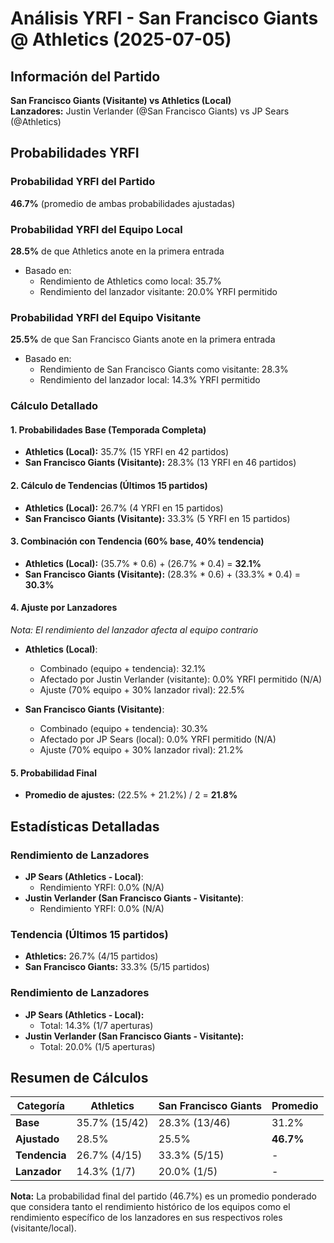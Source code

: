 # Análisis YRFI - San Francisco Giants @ Athletics (2025-07-05)

## Información del Partido
**San Francisco Giants (Visitante) vs Athletics (Local)**  
**Lanzadores:** Justin Verlander (@San Francisco Giants) vs JP Sears (@Athletics)

## Probabilidades YRFI

### Probabilidad YRFI del Partido
**46.7%** (promedio de ambas probabilidades ajustadas)

### Probabilidad YRFI del Equipo Local
**28.5%** de que Athletics anote en la primera entrada
- Basado en:
  - Rendimiento de Athletics como local: 35.7%
  - Rendimiento del lanzador visitante: 20.0% YRFI permitido

### Probabilidad YRFI del Equipo Visitante
**25.5%** de que San Francisco Giants anote en la primera entrada
- Basado en:
  - Rendimiento de San Francisco Giants como visitante: 28.3%
  - Rendimiento del lanzador local: 14.3% YRFI permitido

### Cálculo Detallado

#### 1. Probabilidades Base (Temporada Completa)
- **Athletics (Local):** 35.7% (15 YRFI en 42 partidos)
- **San Francisco Giants (Visitante):** 28.3% (13 YRFI en 46 partidos)

#### 2. Cálculo de Tendencias (Últimos 15 partidos)
- **Athletics (Local):** 26.7% (4 YRFI en 15 partidos)
- **San Francisco Giants (Visitante):** 33.3% (5 YRFI en 15 partidos)

#### 3. Combinación con Tendencia (60% base, 40% tendencia)
- **Athletics (Local):** (35.7% * 0.6) + (26.7% * 0.4) = **32.1%**
- **San Francisco Giants (Visitante):** (28.3% * 0.6) + (33.3% * 0.4) = **30.3%**

#### 4. Ajuste por Lanzadores
*Nota: El rendimiento del lanzador afecta al equipo contrario*

- **Athletics (Local)**:
  - Combinado (equipo + tendencia): 32.1%
  - Afectado por Justin Verlander (visitante): 0.0% YRFI permitido (N/A)
  - Ajuste (70% equipo + 30% lanzador rival): 22.5%

- **San Francisco Giants (Visitante)**:
  - Combinado (equipo + tendencia): 30.3%
  - Afectado por JP Sears (local): 0.0% YRFI permitido (N/A)
  - Ajuste (70% equipo + 30% lanzador rival): 21.2%

#### 5. Probabilidad Final
- **Promedio de ajustes:** (22.5% + 21.2%) / 2 = **21.8%**

## Estadísticas Detalladas


### Rendimiento de Lanzadores
- **JP Sears (Athletics - Local)**:
  - Rendimiento YRFI: 0.0% (N/A)
- **Justin Verlander (San Francisco Giants - Visitante)**:
  - Rendimiento YRFI: 0.0% (N/A)
### Tendencia (Últimos 15 partidos)
- **Athletics:** 26.7% (4/15 partidos)
- **San Francisco Giants:** 33.3% (5/15 partidos)

### Rendimiento de Lanzadores
- **JP Sears (Athletics - Local):**
  - Total: 14.3% (1/7 aperturas)
- **Justin Verlander (San Francisco Giants - Visitante):**
  - Total: 20.0% (1/5 aperturas)

## Resumen de Cálculos
| Categoría | Athletics            | San Francisco Giants | Promedio |
|-----------|----------------------|----------------------|----------|
| **Base** | 35.7% (15/42) | 28.3% (13/46) | 31.2% |
| **Ajustado** | 28.5% | 25.5% | **46.7%** |
| **Tendencia** | 26.7% (4/15) | 33.3% (5/15) | - |
| **Lanzador** | 14.3% (1/7) | 20.0% (1/5) | - |

**Nota:** La probabilidad final del partido (46.7%) es un promedio ponderado que considera tanto el rendimiento histórico de los equipos como el rendimiento específico de los lanzadores en sus respectivos roles (visitante/local).